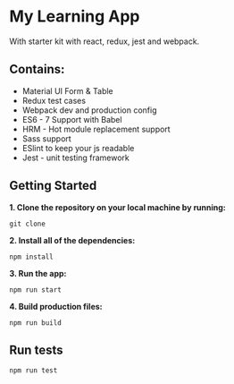 # My Learning App 
With starter kit with react, redux, jest and webpack.

## Contains:

* Material UI Form & Table
* Redux test cases
* Webpack dev and production config
* ES6 - 7 Support with Babel
* HRM - Hot module replacement support
* Sass support
* ESlint to keep your js readable
* Jest - unit testing framework


## Getting Started

**1. Clone the repository on your local machine by running:**


```git clone ```

**2. Install all of the dependencies:**

```npm install``` 

**3. Run the app:**

```npm run start```

**4. Build production files:**

```npm run build``` 

## Run tests

```npm run test```

